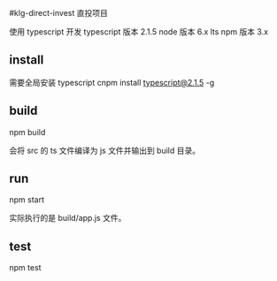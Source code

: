 #klg-direct-invest
直投项目

使用 typescript 开发
typescript  版本 2.1.5
node 版本 6.x  lts
npm 版本 3.x

## install
需要全局安装 typescript
cnpm install typescript@2.1.5 -g

## build
npm build

会将 src 的 ts 文件编译为 js 文件并输出到 build 目录。

## run
npm start

实际执行的是 build/app.js 文件。

## test
npm test
